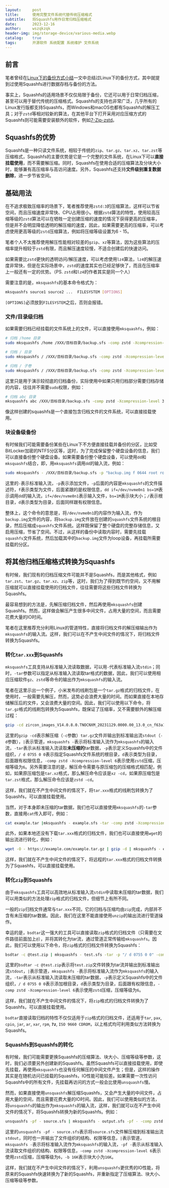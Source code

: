```yaml
---
layout:     post
title:      使用完整文件系统代替传统压缩格式
subtitle:   将Squashfs用作日常归档压缩格式
date:       2023-12-16
author:     wszqkzqk
header-img: img/storage-device/various-media.webp
catalog:    true
tags:       开源软件 系统配置 系统维护 文件系统
---
```


## 前言

笔者曾经在[Linux下的备份方式小结](https://wszqkzqk.github.io/2023/04/27/Linux下的备份方式小结)一文中总结过Linux下的备份方式，其中就提到过使用Squashfs进行数据存档与备份的方法。

事实上，Squashfs的适用场景不仅仅局限于备份，它还可以用于日常归档压缩，甚至可以用于替代传统的压缩格式。Squashfs的支持也非常广泛，几乎所有的Linux发行版都支持Squashfs，而Windows和macOS也都有Squashfs的解压工具；对于`zstd`等相对较新的算法，在其他平台下打开采用对应压缩方式的Squashfs则可能需要安装额外的软件，例如[7-Zip-zstd](https://github.com/mcmilk/7-Zip-zstd)。

## Squashfs的优势

Squashfs是一种只读文件系统，相较于传统的`zip`、`tar.gz`、`tar.xz`、`tar.zst`等压缩格式，Squashfs的主要优势是它是一个完整的文件系统，在Linux下可以**直接挂载使用**，而不需要解压缩。同时，Squashfs在使用合适的压缩算法及分块大小时，能够兼有高压缩率与高访问速度。另外，Squashfs还支持**文件级别重复数据删除**，进一步节省空间。

## 基础用法

在不追求极致压缩率的场景下，笔者推荐使用`zstd:3`的压缩算法，这样可以节省空间，而且压缩速度非常快、CPU占用很小。根据`zstd`算法的特性，使用较高压缩等级的`zstd`算法可以在牺牲一定创建压缩的速度的情况下获得更高的压缩率，但是并不会明显降低透明的解压缩的速度，因此，如果需要更高的压缩率，可以考虑使用更高等级的`zstd`压缩算法，例如将压缩等级设置为6 - 15。

笔者个人不太推荐使用解压性能相对较差的`gzip`、`xz`等算法，因为这些算法的压缩率提升相较于`zstd`有限，而且解压速度较慢，不适合创建后的快速访问。

如果需要比`zstd`更快的透明访问/解压速度，可以考虑使用`lz4`算法，`lz4`的解压速度非常快，但是在实际场景中，`zstd`的速度其实也已经足够快了，而且在压缩率上一般还有一定的优势。（PS. `zstd`和`lz4`的作者其实是同一个人）

需要注意的是，`mksquashfs`的基本命令格式为：
```bash
mksquashfs source1 source2 ...  FILESYSTEM [OPTIONS]
```

`[OPTIONS]`必须放到`FILESYSTEM`之后，否则会报错。

### 文件/目录级归档

如果需要归档已经挂载的文件系统上的文件，可以直接使用`mksquashfs`，例如：

```bash
# 归档 /home 目录
sudo mksquashfs /home /XXX/目标目录/backup.sfs -comp zstd -Xcompression-level 3
```

```bash
# 归档 / 目录
sudo mksquashfs / /XXX/目标目录/backup.sfs -comp zstd -Xcompression-level 3 -e /dev -e /proc -e /sys -e /tmp -e /run -e /mnt -e /media -e /lost+found -e /boot/efi -e /efi
```

```bash
# 归档 / 子卷
sudo mksquashfs / /XXX/目标目录/backup.sfs -comp zstd -Xcompression-level 3 --one-file-system
```

这里只是用于演示较彻底的归档备份，实际使用中如果只用归档部分需要归档存储的内容，往往并不需要`sudo`权限，例如：

```bash
# 归档 abc 目录
mksquashfs abc /XXX/目标目录/backup.sfs -comp zstd -Xcompression-level 3
```

像这样创建的squashfs是一个直接包含归档文件的文件系统，可以直接挂载使用。

### 块设备级备份

有时候我们可能需要备份某些在Linux下不方便直接挂载并备份的分区，比如受BitLocker加密的NTFS分区等，这时，为了完成保留整个硬盘设备的信息，我们可以直接备份整个硬盘设备。如果需要备份整个硬盘设备，可以使用`dd`和`mksquashfs`结合，即，用`mksquashfs`调用`dd`的输入流，例如：

```bash
sudo mksquashfs - /XXX/目标目录/backup.sfs -p "backup.img f 0644 root root dd if=/dev/nvme0n1 bs=1M" -p "/ d 0755 0 0" -comp zstd -Xcompression-level 3
```

这里的`-`表示标准输入流，`-p`表示添加文件，`-p`后面的内容是`mksquashfs`的文件描述符，`f`表示类型为文件，后面紧跟的是权限信息，`dd if=/dev/nvme0n1 bs=1M`表示调用`dd`的输入流，`if=/dev/nvme0n1`表示输入文件，`bs=1M`表示块大小；`/`表示根目录，`d`表示类型为目录，后面同样跟有权限信息。

整体上，这个命令的意思是，将`/dev/nvme0n1`的内容作为输入流，作为`backup.img`文件的内容，将`backup.img`文件放在创建的`squashfs`文件系统的根目录，然后压缩成`squashfs`文件系统。这样既保留了整个硬盘的完整存储信息，又启用压缩，节省了空间。不过，从这样的备份中读取内容时，需要先挂载`squashfs`文件系统，然后加载其中的`backup.img`文件为loop设备，再挂载所需要挂载的分区。

## 将其他归档压缩格式转换为Squashfs

有时候，我们现有的归档压缩文件可能并不是Squashfs，而是其他格式，例如`tar.zst`、`tar.gz`、`tar.xz`、`zip`等，这时，我们为了得到既节约空间，又不用解压缩就可以直接挂载使用的归档文件，往往需要将这些归档文件转换为Squashfs。

最容易想到的方法是，先解压缩归档文件，然后再使用`mksquashfs`创建Squashfs。然而，这样做会解压产生很多中间文件，占用大量的空间，而且需要花费大量的IO时间。

笔者在这里推荐充分利用Linux的管道特性，直接将归档文件的解压缩输出作为`mksquashfs`的输入流。这样，我们可以在不产生中间文件的情况下，将归档文件转换为Squashfs。

### 转化`tar.xxx`到Squashfs

`mksquashfs`工具支持从标准输入流读取数据，可以用`-`代表标准输入流`stdin`；同时，`-tar`参数可以指定从标准输入流读取tar格式的数据，因此，我们可以使用相应压缩软件`gz`、`zstd`等命令的输出作为`mksquashfs`的输入流。

笔者在这里示出一个例子，小米发布的线刷包是一个`tar.gz`格式的归档文件，在使用时，一般需要先解压，然而，这势必会浪费大量的时间。而如果直接在本地存储解压后的文件，又会浪费大量的空间。因此，我们可以使用以下命令，将`tar.gz`格式的线刷包转换为Squashfs，既保证了压缩率，又不需要额外的解压缩过程：

```bash
gzip -cd zircon_images_V14.0.8.0.TNOCNXM_20231129.0000.00_13.0_cn_f63a143fa2.tgz | mksquashfs - zircon_images_V14.0.8.0.TNOCNXM_20231129.0000.00_13.0_cn_f63a143fa2.sfs -tar -p "/ d 0755 0 0" -comp zstd -Xcompression-level 6
```

这里的`gzip -cd`表示解压缩（`-c`参数）`tar.gz`文件并输出到标准输出流`stdout`（`-d`参数），`|`表示管道，`mksquashfs -`表示将标准输入流作为`mksquashfs`的输入流，`-tar`表示从标准输入流读取**未压缩的**tar数据，`-p`表示定义Squashfs中的文件组织，`/ d 0755 0 0`表示指定Squashfs文件系统的根目录，`d`表示类型为目录，后面跟有权限信息，`-comp zstd -Xcompression-level 6`表示使用`zstd`压缩，压缩等级为`6`。另外需要注意的是，解压命令需要与原压缩包的压缩格式相匹配，例如，如果原压缩包是`tar.xz`格式，那么解压命令应该是`xz -cd`，如果原压缩包是`tar.zst`格式，那么解压命令应该是`zstd -cd`。

这样，我们就在不产生中间文件的情况下，将`tar.xxx`格式的线刷包转换为了Squashfs，可以直接挂载使用。

当然，对于本身即未压缩的tar数据，我们也可以直接使用`mksquashfs`的`-tar`参数，直接用`cat`传入即可，例如：

```bash
cat example.tar |mksquashfs - example.sfs -tar -comp zstd -Xcompression-level 6
```

此外，如果本地还没有下载`tar.xxx`格式的归档文件，我们也可以直接使用`wget`的输出流进行转化，例如：

```bash
wget -O - https://example.com/example.tar.gz | gzip -d | mksquashfs - example.sfs -tar -comp zstd -Xcompression-level 6
```

这样，我们就在不产生中间文件的情况下，将远程的`tar.xxx`格式的归档文件转换为了Squashfs，可以直接挂载使用。

### 转化`zip`到Squashfs

由于`mksquashfs`工具可以高效地从标准输入流`stdin`中读取未压缩的tar数据，我们可以用类似的方法处理`zip`格式的归档文件，但细节上有所不同。

一般的`zip`归档文件通常与`tar.xxx`不同，它的归档与压缩均由`zip`完成，内部并不含有未压缩的tar数据。因此，我们在这里不能直接使用`unzip`的输出流进行管道操作。

幸运的是，`bsdtar`这一强大的工具可以直接读取`zip`格式的归档文件（只需要在文件路径前面加上`@`），并将其转化为tar流，通过管道正常传输给`mksquashfs`。因此，我们可以使用以下命令，将`zip`格式的归档文件转换为Squashfs：

```bash
bsdtar -c @test.zip | mksquashfs - test.sfs -tar -p "/ d 0755 0 0" -comp zstd -Xcompression-level 6
```

这里的`bsdtar -c @test.zip`表示将`test.zip`文件转换为tar流并输出到标准输出流`stdout`，`|`表示管道，`mksquashfs -`表示将标准输入流作为`mksquashfs`的输入流，`-tar`表示从标准输入流读取未压缩的tar数据，`-p`表示定义Squashfs中的文件组织，`/ d 0755 0 0`表示添加根目录，`d`表示类型为目录，后面跟有权限信息，`-comp zstd -Xcompression-level 6`表示使用`zstd`压缩，压缩等级为`6`。

这样，我们就在不产生中间文件的情况下，将`zip`格式的归档文件转换为了Squashfs，可以直接挂载使用。

`bsdtar`直接读取归档的特性不仅仅适用于`zip`格式的归档文件，还适用于`tar`, `pax`, `cpio`, `jar`, `ar`, `xar`, `rpm`, **`7z`**, `ISO 9660 CDROM`，以上格式均可利用类似方法转换为Squashfs。

### Squashfs到Squashfs的转化

有时候，我们可能需要更换Squashfs的压缩算法、块大小、压缩等级等参数，这时，我们必须要另外创建新的Squashfs。虽然Squashfs可以直接挂载使用，即使先挂载，再使用`mksquashfs`也没有任何解压的中间文件产生；但是，这样的操作其实是在随机访问已挂载的Squashfs，IO性能可能较差。如果需要一次性访问Squashfs中的所有文件，先挂载再访问的方式一般会比使用`unsquashfs`慢。

然而，如果直接使用`unsquashfs`解压缩Squashfs，又会产生大量的中间文件，占用大量的空间，而且需要花费大量的IO时间。因此，我们可以使用类似的方法，将`unsquashfs`的输出作为`mksquashfs`的输入流，这样，我们就可以在不产生中间文件的情况下，将Squashfs转换为新的Squashfs。例如：

```bash
unsquashfs -pf - source.sfs | mksquashfs - output.sfs -pf - -comp zstd -Xcompression-level 6 -b 16K
```

这里的`unsquashfs -pf - source.sfs`表示将`source.sfs`文件解压缩到标准输出流`stdout`，同时也一并输出了文件组织的结构、权限等信息，`|`表示管道，`mksquashfs -`表示将标准输入流作为`mksquashfs`的输入流，`-pf -`表示从标准输入流读取文件组织的结构、权限等信息，`-comp zstd -Xcompression-level 6`表示使用`zstd`压缩，压缩等级为`6`，`-b 16K`表示块大小为`16K`。

这样，我们就在不产生中间文件的情况下，利用`unsquashfs`更优秀的IO性能，将原来的Squashfs快速转换为了新的Squashfs，并重新指定了压缩算法、块大小、压缩等级等参数。

